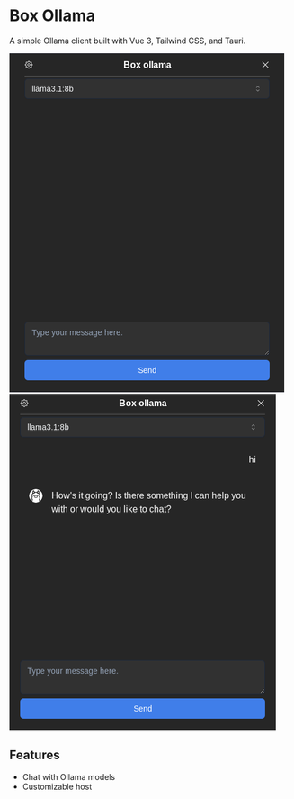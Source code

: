 # Box Ollama

A simple Ollama client built with Vue 3, Tailwind CSS, and Tauri.

![Box Ollama Screenshot](/screenshots/2024-09-10_22-11.png) <br />
![Box Ollama Screenshot](/screenshots/2024-09-10_22-11_1.png)

## Features

- Chat with Ollama models
- Customizable host